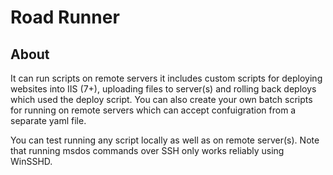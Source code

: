 Road Runner
===========

About
-----

It can run scripts  on remote servers it includes custom scripts for deploying
websites into IIS (7+), uploading files to server(s) and rolling back deploys
which used the deploy script.  You can also create your own batch scripts for
running on remote servers which can accept confuigration from a separate yaml
file.

You can test running any script locally as well as on remote server(s). Note
that running msdos commands over SSH only works reliably using WinSSHD.
